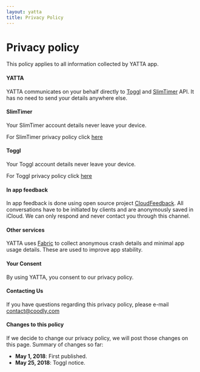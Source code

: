 ```yaml
---
layout: yatta
title: Privacy Policy
---
```

# Privacy policy

This policy applies to all information collected by YATTA app.

#### **YATTA**
YATTA communicates on your behalf directly to [Toggl][7] and [SlimTimer][5] API. It has no need to send your details anywhere else.

#### **SlimTimer**
Your SlimTimer account details never leave your device.

For SlimTimer privacy policy click [here][2]

#### **Toggl**
Your Toggl account details never leave your device.

For Toggl privacy policy click [here][6]

#### **In app feedback**
In app feedback is done using open source project [CloudFeedback][4]. All conversations have to be initiated by clients and are anonymously saved in iCloud. We can only respond and never contact you through this channel.

#### **Other services**
YATTA uses [Fabric][3] to collect anonymous crash details and minimal app usage details. These are used to improve app stability.

#### **Your Consent**
By using YATTA, you consent to our privacy policy.

#### **Contacting Us**
If you have questions regarding this privacy policy, please e-mail [contact@coodly.com][1]

#### **Changes to this policy**
If we decide to change our privacy policy, we will post those changes on this page. Summary of changes so far:

* **May 1, 2018**: First published.
* **May 25, 2018**: Toggl notice.


[1]: mailto:contact@coodly.com
[2]: http://slimtimer.com/help/privacy
[3]: https://fabric.io
[4]: https://github.com/coodly/CloudFeedback
[5]: http://slimtimer.com
[6]: https://toggl.com/legal/privacy/
[7]: https://toggl.com